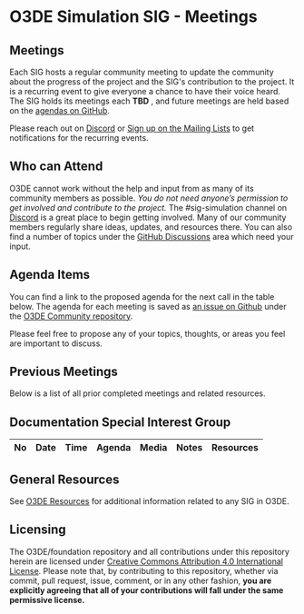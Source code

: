 # O3DE Simulation SIG - Meetings

## Meetings

Each SIG hosts a regular community meeting to update the community about the progress of the project and the SIG's contribution to the project. It is a recurring event to give everyone a chance to have their voice heard. The SIG holds its meetings each **TBD** , and future meetings are held based on the [agendas on GitHub](https://github.com/o3de/community/issues?q=is%3Aopen+label%3Asig%2Fsimulation+label%3Amtg-agenda).

Please reach out on [Discord](https://discord.gg/6nSYcUBaR3) or [Sign up on the Mailing Lists](https://lists.o3de.org/groups) to get notifications for the recurring events.

## Who can Attend

O3DE cannot work without the help and input from as many of its community members as possible. *You do not need anyone’s permission to get involved and contribute to the project.* The #sig-simulation channel on [Discord](https://discord.gg/6nSYcUBaR3) is a great place to begin getting involved. Many of our community members regularly share ideas, updates, and resources there. You can also find a number of topics under the [GitHub Discussions](https://github.com/o3de/community/discussions) area which need your input.

## Agenda Items

You can find a link to the proposed agenda for the next call in the table below. The agenda for each meeting is saved as [an issue on Github](https://github.com/o3de/community/issues?q=label%3Asig%2Fsimulation+label%3Amtg-agenda) under the [O3DE Community repository](https://github.com/o3de/community).

Please feel free to propose any of your topics, thoughts, or areas you feel are important to discuss.

## Previous Meetings

Below is a list of all prior completed meetings and related resources.

## Documentation Special Interest Group

| No   | Date       | Time | Agenda  | Media | Notes | Resources |
| ---- | ---------- | ---- | ------- | ----- | ----- | ---- |

## General Resources

See [O3DE Resources](https://github.com/o3de/community#readme) for additional information related to any SIG in O3DE.

## Licensing

The O3DE/foundation repository and all contributions under this repository herein are licensed under [Creative Commons Attribution 4.0 International License](http://creativecommons.org/licenses/by/4.0/). Please note that, by contributing to this repository, whether via commit, pull request, issue, comment, or in any other fashion, **you are explicitly agreeing that all of your contributions will fall under the same permissive license.**
